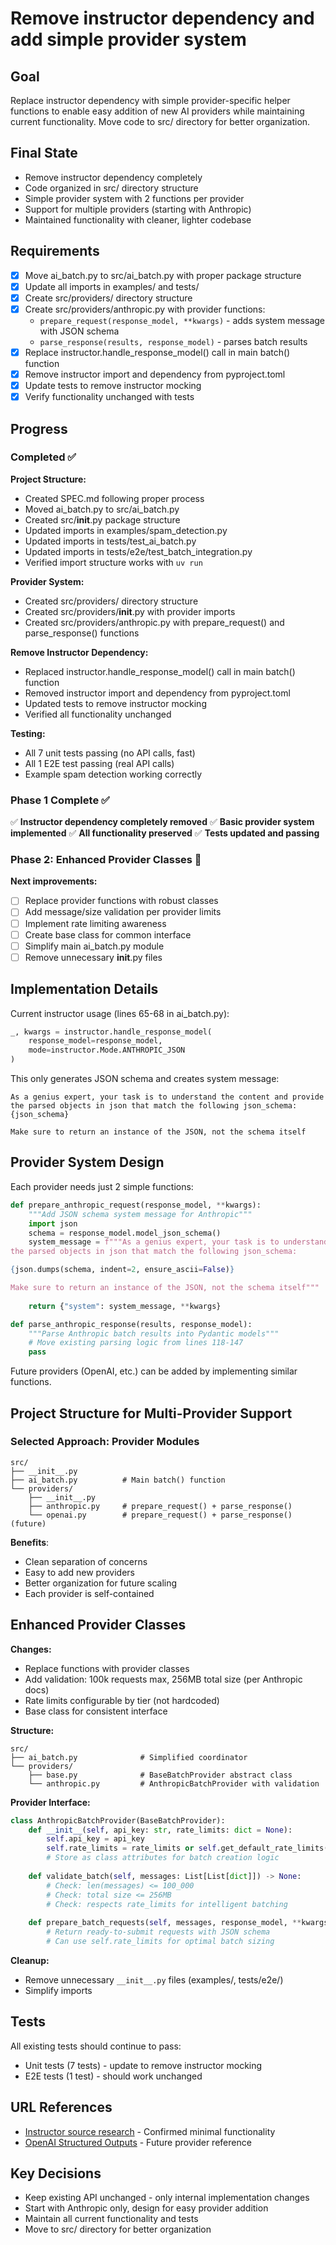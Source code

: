 # Remove instructor dependency and add simple provider system

## Goal
Replace instructor dependency with simple provider-specific helper functions to enable easy addition of new AI providers while maintaining current functionality. Move code to src/ directory for better organization.

## Final State
- Remove instructor dependency completely
- Code organized in src/ directory structure
- Simple provider system with 2 functions per provider
- Support for multiple providers (starting with Anthropic)
- Maintained functionality with cleaner, lighter codebase

## Requirements
- [x] Move ai_batch.py to src/ai_batch.py with proper package structure
- [x] Update all imports in examples/ and tests/
- [x] Create src/providers/ directory structure
- [x] Create src/providers/anthropic.py with provider functions:
  - `prepare_request(response_model, **kwargs)` - adds system message with JSON schema
  - `parse_response(results, response_model)` - parses batch results
- [x] Replace instructor.handle_response_model() call in main batch() function
- [x] Remove instructor import and dependency from pyproject.toml
- [x] Update tests to remove instructor mocking
- [x] Verify functionality unchanged with tests

## Progress
### Completed ✅
**Project Structure:**
- Created SPEC.md following proper process
- Moved ai_batch.py to src/ai_batch.py
- Created src/__init__.py package structure
- Updated imports in examples/spam_detection.py
- Updated imports in tests/test_ai_batch.py
- Updated imports in tests/e2e/test_batch_integration.py
- Verified import structure works with `uv run`

**Provider System:**
- Created src/providers/ directory structure
- Created src/providers/__init__.py with provider imports
- Created src/providers/anthropic.py with prepare_request() and parse_response() functions

**Remove Instructor Dependency:**
- Replaced instructor.handle_response_model() call in main batch() function
- Removed instructor import and dependency from pyproject.toml
- Updated tests to remove instructor mocking
- Verified all functionality unchanged

**Testing:**
- All 7 unit tests passing (no API calls, fast)
- All 1 E2E test passing (real API calls)
- Example spam detection working correctly

### Phase 1 Complete ✅
✅ **Instructor dependency completely removed**
✅ **Basic provider system implemented**
✅ **All functionality preserved**
✅ **Tests updated and passing**

### Phase 2: Enhanced Provider Classes 🚧
**Next improvements:**
- [ ] Replace provider functions with robust classes
- [ ] Add message/size validation per provider limits
- [ ] Implement rate limiting awareness
- [ ] Create base class for common interface
- [ ] Simplify main ai_batch.py module
- [ ] Remove unnecessary __init__.py files

## Implementation Details
Current instructor usage (lines 65-68 in ai_batch.py):
```python
_, kwargs = instructor.handle_response_model(
    response_model=response_model, 
    mode=instructor.Mode.ANTHROPIC_JSON
)
```

This only generates JSON schema and creates system message:
```
As a genius expert, your task is to understand the content and provide
the parsed objects in json that match the following json_schema:
{json_schema}

Make sure to return an instance of the JSON, not the schema itself
```

## Provider System Design
Each provider needs just 2 simple functions:

```python
def prepare_anthropic_request(response_model, **kwargs):
    """Add JSON schema system message for Anthropic"""
    import json
    schema = response_model.model_json_schema()
    system_message = f"""As a genius expert, your task is to understand the content and provide
the parsed objects in json that match the following json_schema:

{json.dumps(schema, indent=2, ensure_ascii=False)}

Make sure to return an instance of the JSON, not the schema itself"""
    
    return {"system": system_message, **kwargs}

def parse_anthropic_response(results, response_model):
    """Parse Anthropic batch results into Pydantic models"""
    # Move existing parsing logic from lines 118-147
    pass
```

Future providers (OpenAI, etc.) can be added by implementing similar functions.

## Project Structure for Multi-Provider Support

### Selected Approach: Provider Modules
```
src/
├── __init__.py
├── ai_batch.py          # Main batch() function
└── providers/
    ├── __init__.py
    ├── anthropic.py     # prepare_request() + parse_response()
    └── openai.py        # prepare_request() + parse_response() (future)
```

**Benefits**: 
- Clean separation of concerns
- Easy to add new providers
- Better organization for future scaling
- Each provider is self-contained

## Enhanced Provider Classes

**Changes:**
- Replace functions with provider classes  
- Add validation: 100k requests max, 256MB total size (per Anthropic docs)
- Rate limits configurable by tier (not hardcoded)
- Base class for consistent interface

**Structure:**
```
src/
├── ai_batch.py              # Simplified coordinator  
└── providers/
    ├── base.py              # BaseBatchProvider abstract class
    └── anthropic.py         # AnthropicBatchProvider with validation
```

**Provider Interface:**
```python
class AnthropicBatchProvider(BaseBatchProvider):
    def __init__(self, api_key: str, rate_limits: dict = None):
        self.api_key = api_key
        self.rate_limits = rate_limits or self.get_default_rate_limits()
        # Store as class attributes for batch creation logic
        
    def validate_batch(self, messages: List[List[dict]]) -> None:
        # Check: len(messages) <= 100_000
        # Check: total size <= 256MB
        # Check: respects rate_limits for intelligent batching
        
    def prepare_batch_requests(self, messages, response_model, **kwargs) -> List[dict]:
        # Return ready-to-submit requests with JSON schema
        # Can use self.rate_limits for optimal batch sizing
```

**Cleanup:**
- Remove unnecessary `__init__.py` files (examples/, tests/e2e/)
- Simplify imports

## Tests
All existing tests should continue to pass:
- Unit tests (7 tests) - update to remove instructor mocking
- E2E tests (1 test) - should work unchanged

## URL References
- [Instructor source research](https://github.com/567-labs/instructor/blob/main/instructor/process_response.py) - Confirmed minimal functionality
- [OpenAI Structured Outputs](https://platform.openai.com/docs/guides/structured-outputs) - Future provider reference

## Key Decisions
- Keep existing API unchanged - only internal implementation changes
- Start with Anthropic only, design for easy provider addition
- Maintain all current functionality and tests
- Move to src/ directory for better organization